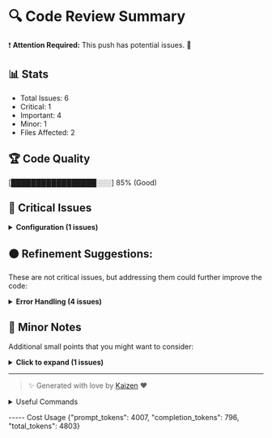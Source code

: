 # 🔍 Code Review Summary

❗ **Attention Required:** This push has potential issues. 🚨

## 📊 Stats
- Total Issues: 6
- Critical: 1
- Important: 4
- Minor: 1
- Files Affected: 2
## 🏆 Code Quality
[█████████████████░░░] 85% (Good)

## 🚨 Critical Issues

<details>
<summary><strong>Configuration (1 issues)</strong></summary>

### 1. Changes made to sensitive file
📁 **File:** `config.json:1`
⚖️ **Severity:** 10/10
🔍 **Description:** Changes were made to config.json, which needs review
💡 **Solution:** NA

</details>

## 🟠 Refinement Suggestions:
These are not critical issues, but addressing them could further improve the code:

<details>
<summary><strong>Error Handling (4 issues)</strong></summary>

### 1. Broad exception handling can obscure specific errors.
📁 **File:** `github_app/github_helper/pull_requests.py:140`
⚖️ **Severity:** 6/10
🔍 **Description:** Using a generic Exception can make debugging difficult and hide underlying issues.
💡 **Solution:** Catch specific exceptions where possible.

**Current Code:**
```python
except Exception:
```

**Suggested Code:**
```python
except KeyError:
```

### 2. The function 'post_pull_request' has an additional parameter that should be documented.
📁 **File:** `github_app/github_helper/pull_requests.py:106`
⚖️ **Severity:** 5/10
🔍 **Description:** New parameters should be documented to ensure clarity for future maintainers.
💡 **Solution:** Update the function docstring to include the 'tests' parameter.

**Current Code:**
```python
def post_pull_request(url, data, installation_id, tests=None):
```

**Suggested Code:**
```python
def post_pull_request(url, data, installation_id, tests=None):  # tests: List of test files
```

### 3. The new function 'sort_files' lacks a docstring.
📁 **File:** `github_app/github_helper/pull_requests.py:184`
⚖️ **Severity:** 4/10
🔍 **Description:** Docstrings are essential for understanding the purpose and usage of functions.
💡 **Solution:** Add a docstring to describe the function's purpose and parameters.

**Current Code:**
```python
def sort_files(files):
```

**Suggested Code:**
```python
def sort_files(files):  # Sorts a list of file dictionaries by filename.
```

### 4. Consider using logging instead of print statements for error reporting.
📁 **File:** `github_app/github_helper/pull_requests.py:141`
⚖️ **Severity:** 7/10
🔍 **Description:** Using logging allows for better control over the output and can be configured for different environments.
💡 **Solution:** Replace print statements with appropriate logging calls.

**Current Code:**
```python
print("Error")
```

**Suggested Code:**
```python
logger.error("Error occurred")
```

</details>

## 📝 Minor Notes
Additional small points that you might want to consider:

<details>
<summary><strong>Click to expand (1 issues)</strong></summary>

<details>
<summary><strong>Variable Naming (1 issues)</strong></summary>

### 1. The variable 'tests' could be more descriptive.
📁 **File:** `github_app/github_helper/pull_requests.py:58`
⚖️ **Severity:** 3/10
🔍 **Description:** Descriptive variable names improve code readability and maintainability.
💡 **Solution:** Consider renaming 'tests' to 'generated_tests' for clarity.

**Current Code:**
```python
tests = generate_tests(pr_files)
```

**Suggested Code:**
```python
generated_tests = generate_tests(pr_files)
```

</details>

</details>

---

> ✨ Generated with love by [Kaizen](https://cloudcode.ai) ❤️

<details>
<summary>Useful Commands</summary>

- **Feedback:** Reply with `!feedback [your message]`
- **Ask PR:** Reply with `!ask-pr [your question]`
- **Review:** Reply with `!review`
- **Explain:** Reply with `!explain [issue number]` for more details on a specific issue
- **Ignore:** Reply with `!ignore [issue number]` to mark an issue as false positive
- **Update Tests:** Reply with `!unittest` to create a PR with test changes
</details>


----- Cost Usage 
{"prompt_tokens": 4007, "completion_tokens": 796, "total_tokens": 4803}